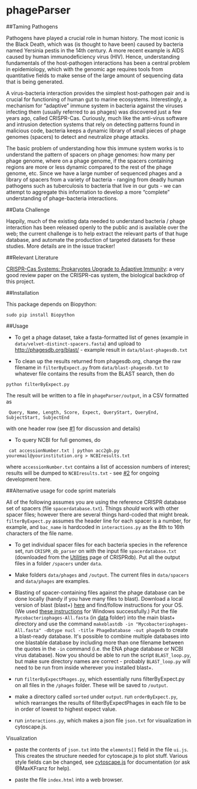 phageParser
===========

##Taming Pathogens

Pathogens have played a crucial role in human history. The most iconic is the Black Death, which was (is thought to have been) caused by bacteria named Yersinia pestis in the 14th century. A more recent example is AIDS caused by human immunodeficiency virus (HIV). Hence, understanding fundamentals of the host-pathogen interactions has been a central problem in epidemiology, which with the genomic age requires tools from quantitative fields to make sense of the large amount of sequencing data that is being generated.  

A virus-bacteria interaction provides the simplest host-pathogen pair and is crucial for functioning of human gut to marine ecosystems. Interestingly, a mechanism for “adaptive” immune system in bacteria against the viruses infecting them (usually referred to as phages) was discovered just a few years ago, called CRISPR-Cas. Curiously, much like the anti-virus software and intrusion detection systems that rely on detecting patterns found in malicious code, bacteria keeps a dynamic library of small pieces of phage genomes (spacers) to detect and neutralize phage attacks.  

The basic problem of understanding how this immune system works is to understand the pattern of spacers on phage genomes: how many per phage genome, where on a phage genome, if the spacers containing regions are more or less dynamic compared to the rest of the phage genome, etc. Since we have a large number of sequenced phages and a library of spacers from a variety of bacteria - ranging from deadly human pathogens such as tuberculosis to bacteria that live in our guts - we can attempt to aggregate this information to develop a more “complete” understanding of phage-bacteria interactions.

##Data Challenge

Happily, much of the existing data needed to understand bacteria / phage interaction has been released openly to the public and is available over the web; the current challenge is to help extract the relevant parts of that huge database, and automate the production of targeted datasets for these studies.  More details are in the issue tracker!

##Relevant Literature

[CRISPR-Cas Systems: Prokaryotes Upgrade to Adaptive Immunity](http://www.cell.com/molecular-cell/abstract/S1097-2765%2814%2900216-0): a very good review paper on the CRISPR-cas system, the biological backdrop of this project.

##Installation

This package depends on Biopython:

```
sudo pip install Biopython
```

##Usage

 - To get a phage dataset, take a fasta-formatted list of genes (example in `data/velvet-distinct-spacers.fasta`) and upload to http://phagesdb.org/blast/ - example result in `data/blast-phagesdb.txt`

 - To clean up the results returned from phagesdb.org, change the raw filename in `filterByExpect.py` from `data/blast-phagesdb.txt` to whatever file contains the results from the BLAST search, then do

 `python filterByExpect.py`

 The result will be written to a file in `phageParser/output`, in a CSV formatted as
```
 Query, Name, Length, Score, Expect, QueryStart, QueryEnd, SubjectStart, SubjectEnd
```

 with one header row (see [#1](https://github.com/goyalsid/phageParser/issues/1) for discussion and details)

 - To query NCBI for full genomes, do
```
 cat accessionNumber.txt | python acc2gb.py youremail@yourinstitution.org > NCBIresults.txt
```
 where `accessionNumber.txt` contains a list of accession numbers of interest; results will be dumped to `NCBIresults.txt` - see [#2](https://github.com/goyalsid/phageParser/issues/2) for ongoing development here. 

##Alternative usage for code sprint materials

All of the following assumes you are using the reference CRISPR database set of spacers (file `spacerdatabase.txt`). Things *should* work with other spacer files; however there are several things hard-coded that might break. `filterByExpect.py` assumes the header line for each spacer is a number, for example, and `bac_name` is hardcoded in `interactions.py` as the 8th to 16th characters of the file name.

- To get individual spacer files for each bacteria species in the reference set, run `CRISPR_db_parser` on with the input file `spacerdatabase.txt` (downloaded from the [Utilities](http://crispr.u-psud.fr/crispr/BLAST/Spacer/Spacerdatabase) page of CRISPRdb). Put all the output files in a folder `/spacers` under `data`.

- Make folders `data/phages` and `/output`. The current files in `data/spacers` and `data/phages` are examples.

- Blasting of spacer-containing files against the phage database can be done locally (handy if you have many files to blast). Download a local version of blast (blast+) [here](http://blast.ncbi.nlm.nih.gov/Blast.cgi?PAGE_TYPE=BlastDocs&DOC_TYPE=Download) and find/follow instructions for your OS. (We used [these instructions](http://www.ncbi.nlm.nih.gov/books/NBK52637/) for Windows successfully.) Put the file `Mycobacteriophages-All.fasta` (in [data](https://github.com/goyalsid/phageParser/tree/master/data) folder) into the main blast+ directory and use the command `makeblastdb -in "Mycobacteriophages-All.fasta" -dbtype nucl -title PhageDatabase -out phagedb` to create a blast-ready database. It's possible to combine multiple databases into one blastable database by including more than one filename between the quotes in the `-in` command (i.e. the ENA phage database or NCBI virus database). Now you should be able to run the script `BLAST_loop.py`, but make sure directory names are correct - probably `BLAST_loop.py` will need to be run from inside wherever you installed blast+. 

- run `filterByExpectPhages.py`, which essentially runs filterByExpect.py on all files in the `/phages` folder. These will be saved to `/output`.

- make a directory called `sorted` under `output`. run `orderByExpect.py`, which rearranges the results of filterByExpectPhages in each file to be in order of lowest to highest expect value.

- run `interactions.py`, which makes a json file `json.txt` for visualization in cytoscape.js. 

Visualization

- paste the contents of `json.txt` into the `elements[]` field in the file `ui.js`. This creates the structure needed for cytoscape.js to plot stuff. Various style fields can be changed, see [cytoscape.js](http://js.cytoscape.org/) for documentation (or ask @MaxKFranz for help).

- paste the file `index.html` into a web browser. 
